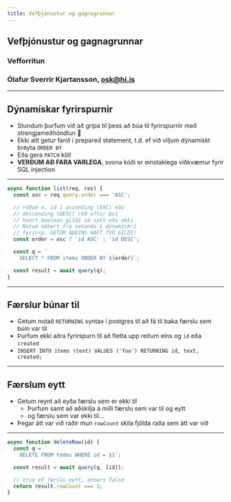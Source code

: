 ```yaml
---
title: Vefþjónustur og gagnagrunnar
---
```


## Vefþjónustur og gagnagrunnar

### Vefforritun

### Ólafur Sverrir Kjartansson, [osk@hi.is](mailto:osk@hi.is)

---

## Dýnamískar fyrirspurnir

* Stundum þurfum við að grípa til þess að búa til fyrirspurnir með strengjameðhöndlun 🙈
* Ekki allt getur farið í prepared statement, t.d. ef við viljum dýnamískt breyta `ORDER BY`
* Eða gera `PATCH` köll
* **VERÐUM AÐ FARA VARLEGA**, svona kóði er einstaklega viðkvæmur fyrir SQL injection

***

<!-- eslint-disable no-unused-vars, no-undef -->

```javascript
async function list(req, res) {
  const asc = req.query.order === 'ASC';

  // röðum e. id í ascending (ASC) eða
  // descending (DESC) röð eftir því
  // hvort boolean gildi sé satt eða ekki
  // Notum ekkert frá notanda í dýnamískrí
  // fyrirsp. GETUM AÐEINS HAFT TVÖ GILDI!
  const order = asc ? 'id ASC' : 'id DESC';

  const q = `
    SELECT * FROM items ORDER BY ${order}`;

  const result = await query(q);
}
```

***

## Færslur búnar til

* Getum notað `RETURNING` syntax í postgres til að fá til baka færslu sem búin var til
* Þurfum ekki aðra fyrirspurn til að fletta upp reitum eins og `id` eða `created`
* `INSERT INTO items (text) VALUES ('foo') RETURNING id, text, created;`

***

## Færslum eytt

* Getum reynt að eyða færslu sem er ekki til
  * Þurfum samt að aðskilja á milli færslu sem var til og eytt
  * og færslu sem var ekki til...
* Þegar átt var við raðir mun `rowCount` skila fjölda raða sem átt var við

***

<!-- eslint-disable no-unused-vars, no-undef -->

```javascript
async function deleteRow(id) {
  const q = `
    DELETE FROM todos WHERE id = $1`;

  const result = await query(q, [id]);

  // true ef færslu eytt, annars false
  return result.rowCount === 1;
}
```
